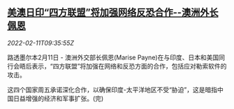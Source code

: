<!--1644573662000-->
[美澳日印“四方联盟”将加强网络反恐合作--澳洲外长佩恩](https://cn.reuters.com/article/au-payne-quad-cyber-terroism-0211-idCNKBS2KG0Q1)
------

<div><i>2022-02-11T09:35:55Z</i></div><p>路透墨尔本2月11日 - 澳洲外交部长佩恩(Marise Payne)在与印度、日本和美国同行会晤后表示，“四方联盟”将加强在网络和反恐方面的合作，包括应对勒索软件的攻击。</p><p>这四个国家周五承诺深化合作，以确保印度-太平洋地区不受“胁迫”，这是暗指中国日益增强的经济和军事扩张。(完)</p>

